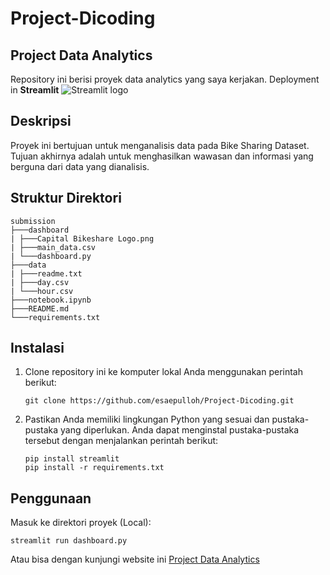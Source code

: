 # Project-Dicoding

## Project Data Analytics

Repository ini berisi proyek data analytics yang saya kerjakan. Deployment in **Streamlit** <img src="https://user-images.githubusercontent.com/7164864/217935870-c0bc60a3-6fc0-4047-b011-7b4c59488c91.png" alt="Streamlit logo"></img>

## Deskripsi

Proyek ini bertujuan untuk menganalisis data pada Bike Sharing Dataset. Tujuan akhirnya adalah untuk menghasilkan wawasan dan informasi yang berguna dari data yang dianalisis.

## Struktur Direktori
```shell
submission
├───dashboard
| ├───Capital Bikeshare Logo.png
| ├───main_data.csv
| └───dashboard.py
├───data
| ├───readme.txt
| ├───day.csv
| └───hour.csv
├───notebook.ipynb
├───README.md
└───requirements.txt
```

## Instalasi

1. Clone repository ini ke komputer lokal Anda menggunakan perintah berikut:

   ```shell
   git clone https://github.com/esaepulloh/Project-Dicoding.git
   ```

2. Pastikan Anda memiliki lingkungan Python yang sesuai dan pustaka-pustaka yang diperlukan. Anda dapat menginstal pustaka-pustaka tersebut dengan menjalankan perintah berikut:

    ```shell
    pip install streamlit
    pip install -r requirements.txt
    ```

## Penggunaan
Masuk ke direktori proyek (Local):

```shell
streamlit run dashboard.py
```
Atau bisa dengan kunjungi website ini [Project Data Analytics]([https://bikesharing-dashboard.streamlit.app/])

   
